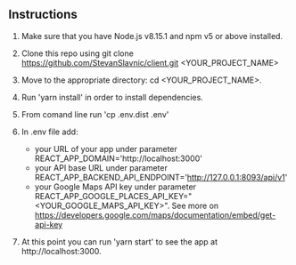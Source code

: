 ## Instructions

1. Make sure that you have Node.js v8.15.1 and npm v5 or above installed.
2. Clone this repo using git clone https://github.com/StevanSlavnic/client.git <YOUR_PROJECT_NAME>
3. Move to the appropriate directory: cd <YOUR_PROJECT_NAME>.
4. Run 'yarn install' in order to install dependencies.
5. From comand line run 'cp .env.dist .env'
6. In .env file add: 
    - your URL of your app under parameter REACT_APP_DOMAIN='http://localhost:3000'
    - your API base URL under parameter REACT_APP_BACKEND_API_ENDPOINT='http://127.0.0.1:8093/api/v1'
    - your Google Maps API key under parameter REACT_APP_GOOGLE_PLACES_API_KEY="<YOUR_GOOGLE_MAPS_API_KEY>".
   See more on https://developers.google.com/maps/documentation/embed/get-api-key

7. At this point you can run 'yarn start' to see the app at http://localhost:3000.
